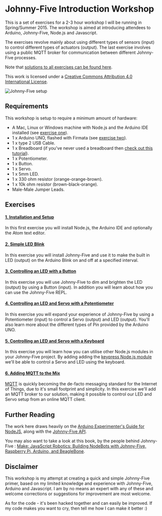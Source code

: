 # Johnny-Five Introduction Workshop

This is a set of exercises for a 2-3 hour workshop I will be running in Spring/Summer 2015.  The workshop is aimed at introducing attendees to Arduino, Johnny-Five, Node.js and Javascript.

The exercises revolve mainly about using different types of sensors (input) to control different types of actuators (output).  The last exercise involves using a public MQTT broker for communication between different Johnny-Five processes.

Note that [solutions to all exercises can be found here](https://github.com/markwest1972/johnny_five_intro/tree/master/solutions).

This work is licensed under a <a rel="license" href="http://creativecommons.org/licenses/by/4.0/">Creative Commons Attribution 4.0 International License</a>.

![Johnny-Five setup](https://github.com/markwest1972/johnny_five_intro/blob/master/assets/Johnny-Five%20set%20up.png)

## Requirements

This workshop is setup to require a minimum amount of hardware:
* A Mac, Linux or Windows machine with Node.js and the Arduino IDE installed (see [exercise one](https://github.com/markwest1972/johnny_five_intro/blob/master/exercises/01_installation_and_setup.md)).
* 1 x Arduino UNO, flashed with Firmata (see [exercise two](https://github.com/markwest1972/johnny_five_intro/blob/master/exercises/02_simple_led_blink.md)).
* 1 x type 2 USB Cable.
* 1 x Breadboard (if you've never used a breadboard then [check out this tutorial](https://learn.sparkfun.com/tutorials/how-to-use-a-breadboard)).
* 1 x Potentiometer.
* 1 x Button.
* 1 x Servo.
* 1 x 5mm LED.
* 1 x 330 ohm resistor (orange-orange-brown).
* 1 x 10k ohm resistor (brown-black-orange).
* Male-Male Jumper Leads.

## Exercises

#### [1. Installation and Setup](https://github.com/markwest1972/johnny_five_intro/blob/master/exercises/01_installation_and_setup.md)

In this first exercise you will install Node.js, the Arduino IDE and optionally the Atom text editor.

#### [2. Simple LED Blink](https://github.com/markwest1972/johnny_five_intro/blob/master/exercises/02_simple_led_blink.md)

In this exercise you will install Johnny-Five and use it to make the built in LED (output) on the Arduino Blink on and off at a specified interval.

#### [3. Controlling an LED with a Button](https://github.com/markwest1972/johnny_five_intro/blob/master/exercises/03_led_and_button.md)

In this exercise you will use Johnny-Five to dim and brighten the LED (output) by using a Button (input). In addition you will learn about how you can use the Johnny-Five REPL.

#### [4. Controlling an LED and Servo with a Potentiometer](https://github.com/markwest1972/johnny_five_intro/blob/master/exercises/04_potentiometer_led_and_servo.md)

In this exercise you will expand your experience of  Johnny-Five by using a Potentiometer (input) to control a Servo (output) and LED (output).  You'll also learn more about the different types of Pin provided by the Arduino UNO.

#### [5. Controlling an LED and Servo with a Keyboard](https://github.com/markwest1972/johnny_five_intro/blob/master/exercises/05_keyboard_led_and_servo.md)

In this exercise you will learn how you can utilise other Node.js modules in your Johnny-Five project.  By adding adding the [keypress Node.js module](https://www.npmjs.com/package/keypress) we'll be able to control a Servo and LED using the keyboard.

#### [6. Adding MQTT to the Mix](https://github.com/markwest1972/johnny_five_intro/blob/master/exercises/06_adding_mqtt_to_the_mix.md)

[MQTT](http://mqtt.org) is quickly becoming the de-facto messaging standard for the Internet of Things, due to it's small footprint and simplicity.  In this exercise we'll add an MQTT broker to our solution, making it possible to control our LED and Servo setup from an online MQTT client.

## Further Reading

The work here draws heavily on the [Arduino Experimenter's Guide for NodeJS](http://node-ardx.org), along with the [Johnny-Five API](http://johnny-five.io/api/).

You may also want to take a look at this book, by the people behind Johnny-Five : [Make: JavaScript Robotics: Building NodeBots with Johnny-Five, Raspberry Pi, Arduino, and BeagleBone](http://shop.oreilly.com/product/0636920031390.do).

## Disclaimer

This workshop is my attempt at creating a quick and simple Johnny-Five primer, based on my limited knowledge and experience with Johnny-Five, Arduino and Javascript.  I am by no means an expert with any of these and welcome corrections or suggestions for improvement are most welcome.

As for the code - it's been hacked together and can easily be improved.  If my code makes you want to cry, then tell me how I can make it better :)
